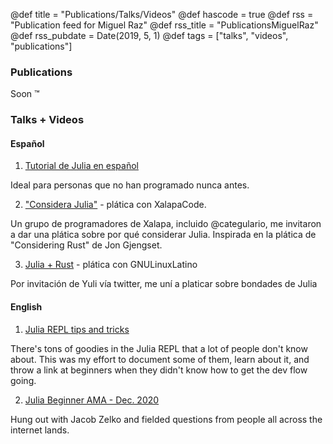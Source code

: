 @def title = "Publications/Talks/Videos"
@def hascode = true
@def rss = "Publication feed for Miguel Raz"
@def rss_title = "PublicationsMiguelRaz"
@def rss_pubdate = Date(2019, 5, 1)
@def tags = ["talks", "videos", "publications"]

### Publications

Soon :tm:

### Talks + Videos

#### Español
1. [Tutorial de Julia en español](https://www.youtube.com/watch?v=LbTbs-0pOuc)

Ideal para personas que no han programado nunca antes.

2. ["Considera Julia"]() - plática con XalapaCode.

Un grupo de programadores de Xalapa, incluido @categulario, me invitaron a dar una plática sobre 
por qué considerar Julia. Inspirada en la plática de "Considering Rust" de Jon Gjengset.

3. [Julia + Rust](https://www.youtube.com/watch?v=arKceDiQzic) - plática con GNULinuxLatino

Por invitación de Yuli vía twitter, me uní a platicar sobre bondades de Julia

#### English

1. [Julia REPL tips and tricks](https://www.youtube.com/watch?v=EkgCENBFrAY)

There's tons of goodies in the Julia REPL that a lot of people don't know about.
This was my effort to document some of them, learn about it, and throw a link at beginners
when they didn't know how to get the dev flow going.

2. [Julia Beginner AMA - Dec. 2020](https://www.youtube.com/watch?v=A63Aih9XynY)

Hung out with Jacob Zelko and fielded questions from people all across the internet lands.


